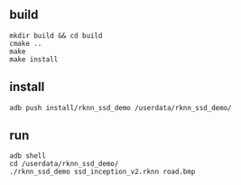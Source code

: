 ## build

```
mkdir build && cd build
cmake ..
make
make install
```

## install

```
adb push install/rknn_ssd_demo /userdata/rknn_ssd_demo/
```

## run
```
adb shell
cd /userdata/rknn_ssd_demo/
./rknn_ssd_demo ssd_inception_v2.rknn road.bmp
```
